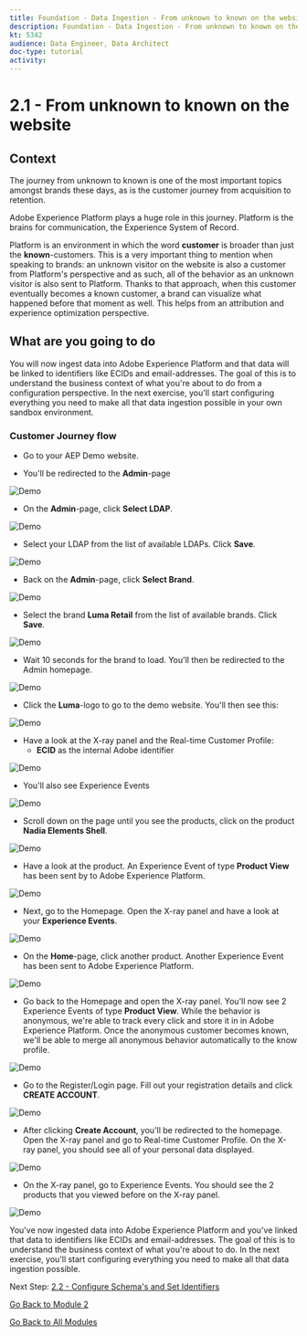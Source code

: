 ```yaml
---
title: Foundation - Data Ingestion - From unknown to known on the website
description: Foundation - Data Ingestion - From unknown to known on the website
kt: 5342
audience: Data Engineer, Data Architect
doc-type: tutorial
activity: 
---
```


# 2.1 - From unknown to known on the website

## **Context**

The journey from unknown to known is one of the most important topics amongst brands these days, as is the customer journey from acquisition to retention. 

Adobe Experience Platform plays a huge role in this journey. Platform is the brains for communication, the Experience System of Record.

Platform is an environment in which the word **customer** is broader than just the **known**-customers. This is a very important thing to mention when speaking to brands: an unknown visitor on the website is also a customer from Platform's perspective and as such, all of the behavior as an unknown visitor is also sent to Platform. Thanks to that approach, when this customer eventually becomes a known customer, a brand can visualize what happened before that moment as well. This helps from an attribution and experience optimization perspective.

## **What are you going to do**

You will now ingest data into Adobe Experience Platform and that data will be linked to identifiers like ECIDs and email-addresses. The goal of this is to understand the business context of what you're about to do from a configuration perspective. In the next exercise, you'll start configuring everything you need to make all that data ingestion possible in your own sandbox environment.

### **Customer Journey flow**

* Go to your AEP Demo website.

* You'll be redirected to the **Admin**-page

![Demo](../module2/images/1.png)
  
* On the **Admin**-page, click **Select LDAP**.
  
![Demo](../module2/images/1a.png)
  
* Select your LDAP from the list of available LDAPs. Click **Save**.
  
![Demo](../module2/images/1b.png)
  
* Back on the **Admin**-page, click **Select Brand**.
  
![Demo](../module2/images/2.png)
  
* Select the brand **Luma Retail** from the list of available brands. Click **Save**.
  
![Demo](../module2/images/3.png)
  
* Wait 10 seconds for the brand to load. You'll then be redirected to the Admin homepage.
  
![Demo](../module2/images/4.png)
  
* Click the **Luma**-logo to go to the demo website. You'll then see this:
  
![Demo](../module2/images/lb_home.png)
  
* Have a look at the X-ray panel and the Real-time Customer Profile:
  * **ECID** as the internal Adobe identifier
      
![Demo](../module2/images/lb_home_xup.png)

* You'll also see Experience Events

![Demo](../module2/images/lb_home_xee.png)
  
* Scroll down on the page until you see the products, click on the product **Nadia Elements Shell**.
  
![Demo](../module2/images/lb_homep.png)
  
* Have a look at the product. An Experience Event of type **Product View** has been sent by to Adobe Experience Platform. 
  
![Demo](../module2/images/lb_els_dtl.png)
  
* Next, go to the Homepage. Open the X-ray panel and have a look at your **Experience Events**.
  
![Demo](../module2/images/lb_home1.png)
  
* On the **Home**-page, click another product. Another Experience Event has been sent to Adobe Experience Platform. 
  
![Demo](../module2/images/lb_babars.png)
  
* Go back to the Homepage and open the X-ray panel. You'll now see 2 Experience Events of type **Product View**. While the behavior is anonymous, we're able to track every click and store it in in Adobe Experience Platform. Once the anonymous customer becomes known, we'll be able to merge all anonymous behavior automatically to the know profile.
  
![Demo](../module2/images/lb_home2.png)

* Go to the Register/Login page. Fill out your registration details and click **CREATE ACCOUNT**.
  
![Demo](../module2/images/lb_register_dtl.png) 
  
* After clicking **Create Account**, you'll be redirected to the homepage. Open the X-ray panel and go to Real-time Customer Profile. On the X-ray panel, you should see all of your personal data displayed.
  
![Demo](../module2/images/lb_x_loggedin.png)

* On the X-ray panel, go to Experience Events. You should see the 2 products that you viewed before on the X-ray panel.

![Demo](../module2/images/lb_home_xee_dtl.png)
  
You've now ingested data into Adobe Experience Platform and you've linked that data to identifiers like ECIDs and email-addresses. The goal of this is to understand the business context of what you're about to do. In the next exercise, you'll start configuring everything you need to make all that data ingestion possible.

Next Step: [2.2 - Configure Schema's and Set Identifiers](./ex2.md)

[Go Back to Module 2](./data-ingestion.md)

[Go Back to All Modules](../../README.md)
